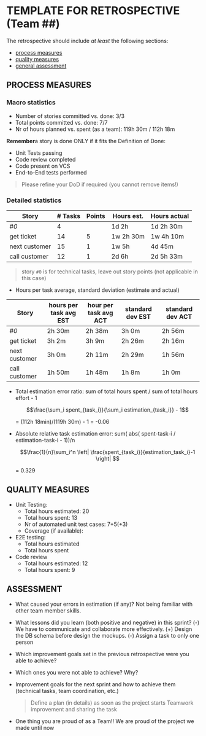 # TEMPLATE FOR RETROSPECTIVE (Team ##)

The retrospective should include _at least_ the following
sections:

- [process measures](#process-measures)
- [quality measures](#quality-measures)
- [general assessment](#assessment)

## PROCESS MEASURES

### Macro statistics

- Number of stories committed vs. done: 3/3
- Total points committed vs. done: 7/7
- Nr of hours planned vs. spent (as a team): 119h 30m / 112h 18m

**Remember**a story is done ONLY if it fits the Definition of Done:

- Unit Tests passing
- Code review completed
- Code present on VCS
- End-to-End tests performed

> Please refine your DoD if required (you cannot remove items!)

### Detailed statistics

| Story         | # Tasks | Points | Hours est. | Hours actual |
| ------------- | ------- | ------ | ---------- | ------------ |
| _#0_          | 4       |        | 1d 2h      | 1d 2h 30m    |
| get ticket    | 14      | 5      | 1w 2h 30m  | 1w 4h 10m    |
| next customer | 15      | 1      | 1w 5h      | 4d 45m       |
| call customer | 12      | 1      | 2d 6h      | 2d 5h 33m    |

> story `#0` is for technical tasks, leave out story points (not applicable in this case)

- Hours per task average, standard deviation (estimate and actual)

| Story         | hours per task avg EST | hour per task avg ACT | standard dev EST | standard dev ACT |
| ------------- | ---------------------- | --------------------- | ---------------- | ---------------- |
| _#0_          | 2h 30m                 | 2h 38m                | 3h 0m            | 2h 56m           |
| get ticket    | 3h 2m                  | 3h 9m                 | 2h 26m           | 2h 16m           |
| next customer | 3h 0m                  | 2h 11m                | 2h 29m           | 1h 56m           |
| call customer | 1h 50m                 | 1h 48m                | 1h 8m            | 1h 0m            |

- Total estimation error ratio: sum of total hours spent / sum of total hours effort - 1

  $$\frac{\sum_i spent_{task_i}}{\sum_i estimation_{task_i}} - 1$$

  = (112h 18min)/(119h 30m) - 1 = -0.06

- Absolute relative task estimation error: sum( abs( spent-task-i / estimation-task-i - 1))/n

  $$\frac{1}{n}\sum_i^n \left| \frac{spent_{task_i}}{estimation_task_i}-1 \right| $$

  = 0.329

## QUALITY MEASURES

- Unit Testing:
  - Total hours estimated: 20
  - Total hours spent: 13
  - Nr of automated unit test cases: 7+5(+3)
  - Coverage (if available):
- E2E testing:
  - Total hours estimated
  - Total hours spent
- Code review
  - Total hours estimated: 12
  - Total hours spent: 9

## ASSESSMENT

- What caused your errors in estimation (if any)?
  Not being familiar with other team member skills.

- What lessons did you learn (both positive and negative) in this sprint?
  (-) We have to communicate and collaborate more effectively.
  (+) Design the DB schema before design the mockups.
  (-) Assign a task to only one person

- Which improvement goals set in the previous retrospective were you able to achieve?
- Which ones you were not able to achieve? Why?

- Improvement goals for the next sprint and how to achieve them (technical tasks, team coordination, etc.)

  > Define a plan (in details) as soon as the project starts
  > Teamwork improvement and sharing the task

- One thing you are proud of as a Team!!
  We are proud of the project we made until now
